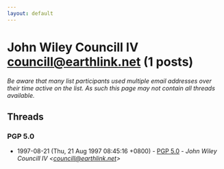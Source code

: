 ```yaml
---
layout: default
---
```


# John Wiley Councill IV <councill@earthlink.net> (1 posts)

_Be aware that many list participants used multiple email addresses over their time active on the list. As such this page may not contain all threads available._

## Threads

### PGP 5.0
+ 1997-08-21 (Thu, 21 Aug 1997 08:45:16 +0800) - [PGP 5.0](/archive/1997/08/ed5c14f143ad88aa1fc0a9328d8494caf2a30949fabbfeff30257e71b18b2e66) - _John Wiley Councill IV \<councill@earthlink.net\>_

